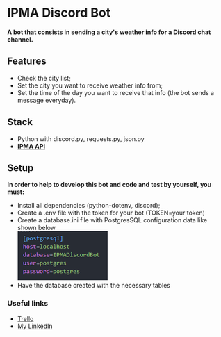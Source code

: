 # IPMA Discord Bot

**A bot that consists in sending a city's weather info for a Discord chat channel.**

## Features

- Check the city list;
- Set the city you want to receive weather info from;
- Set the time of the day you want to receive that info (the bot sends a message everyday).

## Stack

- Python with discord.py, requests.py, json.py
- **[IPMA API](https://api.ipma.pt/)**

## Setup

**In order to help to develop this bot and code and test by yourself, you must:**

- Install all dependencies (python-dotenv, discord);
- Create a .env file with the token for your bot (TOKEN=your token)
- Create a database.ini file with PostgresSQL configuration data like shown below  
![Database.ini](readmeimages/databaseinistuff.png)
- Have the database created with the necessary tables

### Useful links

- [Trello](https://trello.com/b/caa0Op4o/ipma-discord-bot)
- [My LinkedIn](https://www.linkedin.com/in/duarteribeiromelo/)
